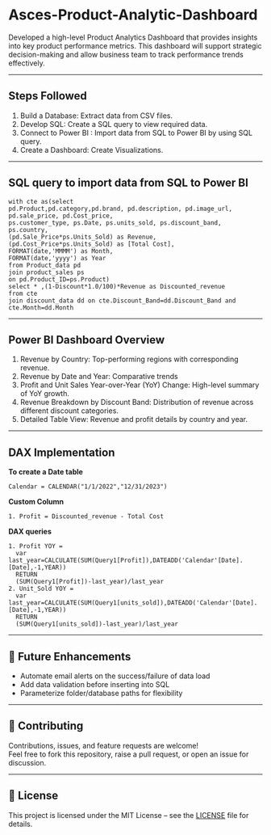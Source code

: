 # Asces-Product-Analytic-Dashboard
Developed a high-level Product Analytics Dashboard that provides insights into key product performance metrics. This dashboard will support strategic decision-making and allow business team to track performance trends effectively.

---

## Steps Followed
1. Build a Database: Extract data from CSV files.
2. Develop SQL: Create a SQL query to view required data.
2. Connect to Power BI : Import data from SQL to Power BI by using SQL query.
3. Create a Dashboard: Create Visualizations.

---

## SQL query to import data from SQL to Power BI
```
with cte as(select 
pd.Product,pd.category,pd.brand, pd.description, pd.image_url, pd.sale_price, pd.Cost_price,
ps.customer_type, ps.Date, ps.units_sold, ps.discount_band, ps.country,
(pd.Sale_Price*ps.Units_Sold) as Revenue,
(pd.Cost_Price*ps.Units_Sold) as [Total Cost],
FORMAT(date,'MMMM') as Month,
FORMAT(date,'yyyy') as Year
from Product_data pd 
join product_sales ps 
on pd.Product_ID=ps.Product)
select * ,(1-Discount*1.0/100)*Revenue as Discounted_revenue
from cte
join discount_data dd on cte.Discount_Band=dd.Discount_Band and cte.Month=dd.Month
```
---

## Power BI Dashboard Overview
1. Revenue by Country: Top-performing regions with corresponding revenue.
2. Revenue by Date and Year: Comparative trends
3. Profit and Unit Sales Year-over-Year (YoY) Change: High-level summary of YoY growth.
4. Revenue Breakdown by Discount Band: Distribution of revenue across different discount categories.
5. Detailed Table View: Revenue and profit details by country and year.
---
## DAX Implementation 

**To create a Date table**
```
Calendar = CALENDAR("1/1/2022","12/31/2023")
```

**Custom Column**
```
1. Profit = Discounted_revenue - Total Cost
``` 
**DAX queries**
```
1. Profit YOY = 
  var last_year=CALCULATE(SUM(Query1[Profit]),DATEADD('Calendar'[Date].[Date],-1,YEAR))
  RETURN
  (SUM(Query1[Profit])-last_year)/last_year
2. Unit_Sold YOY = 
  var last_year=CALCULATE(SUM(Query1[units_sold]),DATEADD('Calendar'[Date].[Date],-1,YEAR))
  RETURN
  (SUM(Query1[units_sold])-last_year)/last_year
```

---
## 🚀 Future Enhancements
- Automate email alerts on the success/failure of data load  
- Add data validation before inserting into SQL  
- Parameterize folder/database paths for flexibility  

---

## 🤝 Contributing
Contributions, issues, and feature requests are welcome!  
Feel free to fork this repository, raise a pull request, or open an issue for discussion.  

---

## 📜 License
This project is licensed under the MIT License – see the [LICENSE](LICENSE) file for details.  
